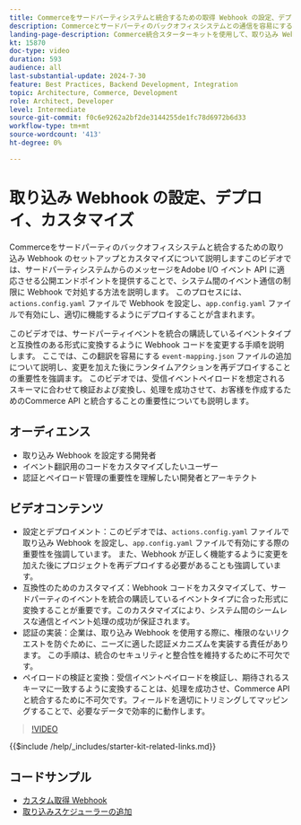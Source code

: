 ```yaml
---
title: Commerceをサードパーティシステムと統合するための取得 Webhook の設定、デプロイ、カスタマイズ
description: Commerceとサードパーティのバックオフィスシステムとの通信を容易にする、取り込み Webhook を設定およびカスタマイズする方法について説明します。
landing-page-description: Commerce統合スターターキットを使用して、取り込み Webhook を使用してCommerceをサードパーティのバックオフィスシステムと統合する方法を説明します。
kt: 15870
doc-type: video
duration: 593
audience: all
last-substantial-update: 2024-7-30
feature: Best Practices, Backend Development, Integration
topic: Architecture, Commerce, Development
role: Architect, Developer
level: Intermediate
source-git-commit: f0c6e9262a2bf2de3144255de1fc78d6972b6d33
workflow-type: tm+mt
source-wordcount: '413'
ht-degree: 0%

---
```


# 取り込み Webhook の設定、デプロイ、カスタマイズ

Commerceをサードパーティのバックオフィスシステムと統合するための取り込み Webhook のセットアップとカスタマイズについて説明します&#x200B; このビデオでは、サードパーティシステムからのメッセージをAdobe I/O イベント API に適応させる公開エンドポイントを提供することで、システム間のイベント通信の制限に Webhook で対処する方法を説明します。 このプロセスには、`actions.config.yaml` ファイルで Webhook を設定し、`app.config.yaml` ファイルで有効にし、適切に機能するようにデプロイすることが含まれます。

このビデオでは、サードパーティイベントを統合の購読しているイベントタイプと互換性のある形式に変換するように Webhook コードを変更する手順を説明します。 ここでは、この翻訳を容易にする `event-mapping.json` ファイルの追加について説明し、変更を加えた後にランタイムアクションを再デプロイすることの重要性を強調&#x200B;ます。 このビデオでは、受信イベントペイロードを想定されるスキーマに合わせて検証および変換し、処理を成功させて、お客様を作成するためのCommerce API と統合することの重要性についても説明します。

## オーディエンス

* 取り込み Webhook を設定する開発者
* イベント翻訳用のコードをカスタマイズしたいユーザー
* 認証とペイロード管理の重要性を理解したい開発者とアーキテクト

## ビデオコンテンツ

* 設定とデプロイメント：このビデオでは、`actions.config.yaml` ファイルで取り込み Webhook を設定し、`app.config.yaml` ファイルで有効にする際の重要性を強調しています。 また、Webhook が正しく機能するように変更を加えた後にプロジェクトを再デプロイする必要があることも強調しています。
* 互換性のためのカスタマイズ：Webhook コードをカスタマイズして、サードパーティのイベントを統合の購読しているイベントタイプに合った形式に変換することが重要です。&#x200B; このカスタマイズにより、システム間のシームレスな通信とイベント処理の成功が保証されます。
* 認証の実装：企業は、取り込み Webhook を使用する際に、権限のないリクエストを防ぐために、ニーズに適した認証メカニズムを実装する責任があります。 この手順は、統合のセキュリティと整合性を維持するために不可欠です。
* ペイロードの検証と変換：受信イベントペイロードを検証し、期待されるスキーマに一致するように変換することは、処理を成功させ、Commerce API と統合するために不可欠です。&#x200B; フィールドを適切にトリミングしてマッピングすることで、必要なデータで効率的に動作します。

>[!VIDEO](https://video.tv.adobe.com/v/3431694?learn=on)

{{$include /help/_includes/starter-kit-related-links.md}}

## コードサンプル

* [ カスタム取得 Webhook](https://github.com/adobe/adobe-commerce-samples/tree/main/starter-kit/customize-ingestion-webhook)
* [ 取り込みスケジューラーの追加 ](https://github.com/adobe/adobe-commerce-samples/tree/main/starter-kit/add-ingestion-scheduler)
